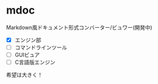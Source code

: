 # mdoc
Markdown風ドキュメント形式コンバーター/ビュワー(開発中)

-[X] エンジン部
-[ ] コマンドラインツール
-[ ] GUIビュア
-[ ] C言語版エンジン

希望は大きく！
